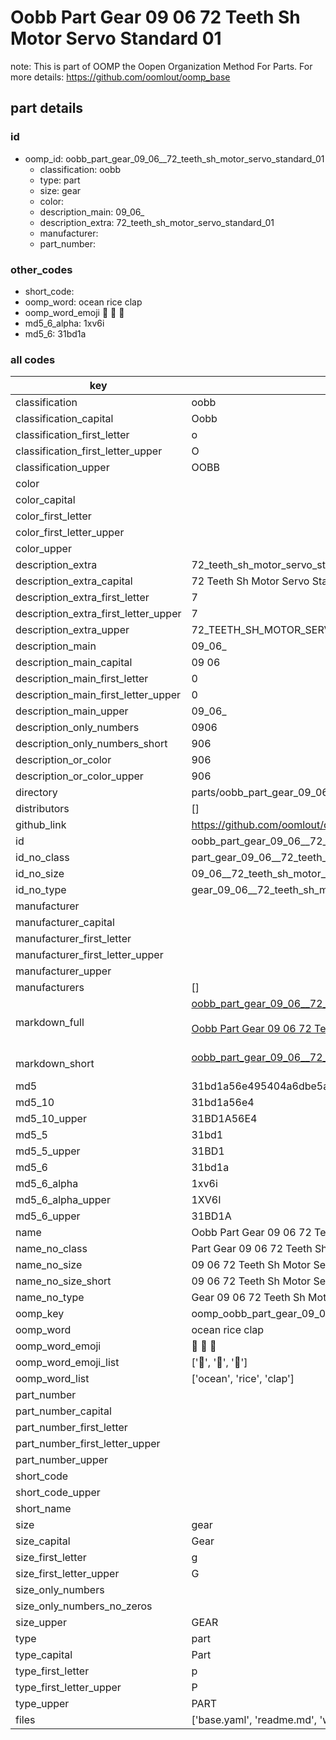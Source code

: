 # Oobb Part Gear 09 06  72 Teeth Sh Motor Servo Standard 01  

note: This is part of OOMP the Oopen Organization Method For Parts. For more details: https://github.com/oomlout/oomp_base

##  part details





### id
* oomp_id: oobb_part_gear_09_06__72_teeth_sh_motor_servo_standard_01
  * classification: oobb
  * type: part
  * size: gear
  * color: 
  * description_main: 09_06_
  * description_extra: 72_teeth_sh_motor_servo_standard_01
  * manufacturer: 
  * part_number: 

### other_codes
* short_code: 
* oomp_word: ocean rice clap
* oomp_word_emoji :ocean: :rice: :clap:
* md5_6_alpha: 1xv6i
* md5_6: 31bd1a

### all codes 
| key | value |  
| --- | --- |  
| classification | oobb |  
| classification_capital | Oobb |  
| classification_first_letter | o |  
| classification_first_letter_upper | O |  
| classification_upper | OOBB |  
| color |  |  
| color_capital |  |  
| color_first_letter |  |  
| color_first_letter_upper |  |  
| color_upper |  |  
| description_extra | 72_teeth_sh_motor_servo_standard_01 |  
| description_extra_capital | 72 Teeth Sh Motor Servo Standard 01 |  
| description_extra_first_letter | 7 |  
| description_extra_first_letter_upper | 7 |  
| description_extra_upper | 72_TEETH_SH_MOTOR_SERVO_STANDARD_01 |  
| description_main | 09_06_ |  
| description_main_capital | 09 06  |  
| description_main_first_letter | 0 |  
| description_main_first_letter_upper | 0 |  
| description_main_upper | 09_06_ |  
| description_only_numbers | 0906 |  
| description_only_numbers_short | 906 |  
| description_or_color | 906 |  
| description_or_color_upper | 906 |  
| directory | parts/oobb_part_gear_09_06__72_teeth_sh_motor_servo_standard_01 |  
| distributors | [] |  
| github_link | https://github.com/oomlout/oomlout_oomp_part_src/tree/main/parts/oobb_part_gear_09_06__72_teeth_sh_motor_servo_standard_01/working |  
| id | oobb_part_gear_09_06__72_teeth_sh_motor_servo_standard_01 |  
| id_no_class | part_gear_09_06__72_teeth_sh_motor_servo_standard_01 |  
| id_no_size | 09_06__72_teeth_sh_motor_servo_standard_01 |  
| id_no_type | gear_09_06__72_teeth_sh_motor_servo_standard_01 |  
| manufacturer |  |  
| manufacturer_capital |  |  
| manufacturer_first_letter |  |  
| manufacturer_first_letter_upper |  |  
| manufacturer_upper |  |  
| manufacturers | [] |  
| markdown_full | [oobb_part_gear_09_06__72_teeth_sh_motor_servo_standard_01](https://github.com/oomlout/oomlout_oomp_part_src/tree/main/parts/oobb_part_gear_09_06__72_teeth_sh_motor_servo_standard_01/working)<br>[](https://github.com/oomlout/oomlout_oomp_part_src/tree/main/parts/oobb_part_gear_09_06__72_teeth_sh_motor_servo_standard_01/working)<br>[Oobb Part Gear 09 06  72 Teeth Sh Motor Servo Standard 01](https://github.com/oomlout/oomlout_oomp_part_src/tree/main/parts/oobb_part_gear_09_06__72_teeth_sh_motor_servo_standard_01/working)<br><br> |  
| markdown_short | [oobb_part_gear_09_06__72_teeth_sh_motor_servo_standard_01](https://github.com/oomlout/oomlout_oomp_part_src/tree/main/parts/oobb_part_gear_09_06__72_teeth_sh_motor_servo_standard_01/working)<br><br> |  
| md5 | 31bd1a56e495404a6dbe5a4d9e6776c5 |  
| md5_10 | 31bd1a56e4 |  
| md5_10_upper | 31BD1A56E4 |  
| md5_5 | 31bd1 |  
| md5_5_upper | 31BD1 |  
| md5_6 | 31bd1a |  
| md5_6_alpha | 1xv6i |  
| md5_6_alpha_upper | 1XV6I |  
| md5_6_upper | 31BD1A |  
| name | Oobb Part Gear 09 06  72 Teeth Sh Motor Servo Standard 01 |  
| name_no_class | Part Gear 09 06  72 Teeth Sh Motor Servo Standard 01 |  
| name_no_size | 09 06  72 Teeth Sh Motor Servo Standard 01 |  
| name_no_size_short | 09 06  72 Teeth Sh Motor Servo Standard 01 |  
| name_no_type | Gear 09 06  72 Teeth Sh Motor Servo Standard 01 |  
| oomp_key | oomp_oobb_part_gear_09_06__72_teeth_sh_motor_servo_standard_01 |  
| oomp_word | ocean rice clap |  
| oomp_word_emoji | :ocean: :rice: :clap: |  
| oomp_word_emoji_list | [':ocean:', ':rice:', ':clap:'] |  
| oomp_word_list | ['ocean', 'rice', 'clap'] |  
| part_number |  |  
| part_number_capital |  |  
| part_number_first_letter |  |  
| part_number_first_letter_upper |  |  
| part_number_upper |  |  
| short_code |  |  
| short_code_upper |  |  
| short_name |  |  
| size | gear |  
| size_capital | Gear |  
| size_first_letter | g |  
| size_first_letter_upper | G |  
| size_only_numbers |  |  
| size_only_numbers_no_zeros |  |  
| size_upper | GEAR |  
| type | part |  
| type_capital | Part |  
| type_first_letter | p |  
| type_first_letter_upper | P |  
| type_upper | PART |  
| files | ['base.yaml', 'readme.md', 'working.json', 'working.yaml'] |  
